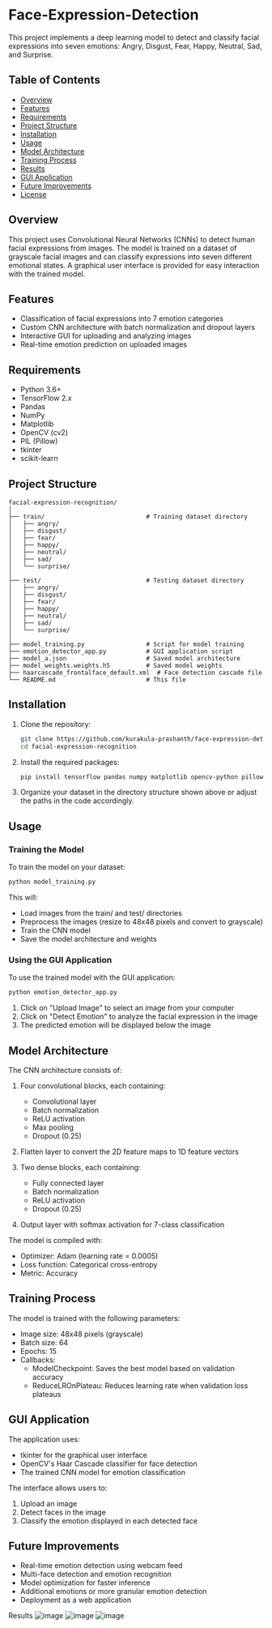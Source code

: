 # Face-Expression-Detection

This project implements a deep learning model to detect and classify facial expressions into seven emotions: Angry, Disgust, Fear, Happy, Neutral, Sad, and Surprise.

## Table of Contents
- [Overview](#overview)
- [Features](#features)
- [Requirements](#requirements)
- [Project Structure](#project-structure)
- [Installation](#installation)
- [Usage](#usage)
- [Model Architecture](#model-architecture)
- [Training Process](#training-process)
- [Results](#results)
- [GUI Application](#gui-application)
- [Future Improvements](#future-improvements)
- [License](#license)

## Overview

This project uses Convolutional Neural Networks (CNNs) to detect human facial expressions from images. The model is trained on a dataset of grayscale facial images and can classify expressions into seven different emotional states. A graphical user interface is provided for easy interaction with the trained model.

## Features

- Classification of facial expressions into 7 emotion categories
- Custom CNN architecture with batch normalization and dropout layers
- Interactive GUI for uploading and analyzing images
- Real-time emotion prediction on uploaded images

## Requirements

- Python 3.6+
- TensorFlow 2.x
- Pandas
- NumPy
- Matplotlib
- OpenCV (cv2)
- PIL (Pillow)
- tkinter
- scikit-learn

## Project Structure

```
facial-expression-recognition/
│
├── train/                            # Training dataset directory
│   ├── angry/
│   ├── disgust/
│   ├── fear/
│   ├── happy/
│   ├── neutral/
│   ├── sad/
│   └── surprise/
│
├── test/                             # Testing dataset directory
│   ├── angry/
│   ├── disgust/
│   ├── fear/
│   ├── happy/
│   ├── neutral/
│   ├── sad/
│   └── surprise/
│
├── model_training.py                 # Script for model training
├── emotion_detector_app.py           # GUI application script
├── model_a.json                      # Saved model architecture
├── model_weights.weights.h5          # Saved model weights
├── haarcascade_frontalface_default.xml  # Face detection cascade file
└── README.md                         # This file
```

## Installation

1. Clone the repository:
   ```bash
   git clone https://github.com/kurakula-prashanth/face-expression-detection.git
   cd facial-expression-recognition
   ```

2. Install the required packages:
   ```bash
   pip install tensorflow pandas numpy matplotlib opencv-python pillow scikit-learn
   ```

3. Organize your dataset in the directory structure shown above or adjust the paths in the code accordingly.

## Usage

### Training the Model

To train the model on your dataset:

```bash
python model_training.py
```

This will:
- Load images from the train/ and test/ directories
- Preprocess the images (resize to 48x48 pixels and convert to grayscale)
- Train the CNN model
- Save the model architecture and weights

### Using the GUI Application

To use the trained model with the GUI application:

```bash
python emotion_detector_app.py
```

1. Click on "Upload Image" to select an image from your computer
2. Click on "Detect Emotion" to analyze the facial expression in the image
3. The predicted emotion will be displayed below the image

## Model Architecture

The CNN architecture consists of:

1. Four convolutional blocks, each containing:
   - Convolutional layer
   - Batch normalization
   - ReLU activation
   - Max pooling
   - Dropout (0.25)

2. Flatten layer to convert the 2D feature maps to 1D feature vectors

3. Two dense blocks, each containing:
   - Fully connected layer
   - Batch normalization
   - ReLU activation
   - Dropout (0.25)

4. Output layer with softmax activation for 7-class classification

The model is compiled with:
- Optimizer: Adam (learning rate = 0.0005)
- Loss function: Categorical cross-entropy
- Metric: Accuracy

## Training Process

The model is trained with the following parameters:
- Image size: 48x48 pixels (grayscale)
- Batch size: 64
- Epochs: 15
- Callbacks:
  - ModelCheckpoint: Saves the best model based on validation accuracy
  - ReduceLROnPlateau: Reduces learning rate when validation loss plateaus

## GUI Application

The application uses:
- tkinter for the graphical user interface
- OpenCV's Haar Cascade classifier for face detection
- The trained CNN model for emotion classification

The interface allows users to:
1. Upload an image
2. Detect faces in the image
3. Classify the emotion displayed in each detected face

## Future Improvements

- Real-time emotion detection using webcam feed
- Multi-face detection and emotion recognition
- Model optimization for faster inference
- Additional emotions or more granular emotion detection
- Deployment as a web application
  
Results
![image](https://github.com/kurakula-prashanth/Face-Expression-Detection/assets/144904506/336aff59-5765-4525-9e5d-404cfc550ce3)
![image](https://github.com/kurakula-prashanth/Face-Expression-Detection/assets/144904506/1b428546-76e2-4234-8ec4-c0fde0314156)
![image](https://github.com/kurakula-prashanth/Face-Expression-Detection/assets/144904506/7471af1e-8d2e-4736-b7a4-28ea5fa19f68)
